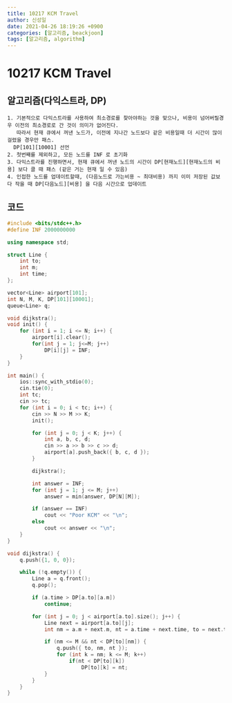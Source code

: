 ```yaml
---
title: 10217 KCM Travel
author: 신성일
date: 2021-04-26 18:19:26 +0900
categories: [알고리즘, beackjoon]
tags: [알고리즘, algorithm]
---
```


# 10217 KCM Travel

## 알고리즘(다익스트라, DP)

    1. 기본적으로 다익스트라를 사용하여 최소경로를 찾아야하는 것을 맞으나, 비용이 넘어버릴경우 이전의 최소경로로 간 것이 의미가 없어진다.
       따라서 현재 큐에서 꺼낸 노드가, 이전에 지나간 노드보다 같은 비용일때 더 시간이 많이 걸렸을 경우만 패스.
      DP[101][10001] 선언
    2. 첫번째를 제외하고, 모든 노드를 INF 로 초기화
    3. 다익스트라를 진행하면서, 현재 큐에서 꺼낸 노드의 시간이 DP[현재노드][현재노드의 비용] 보다 클 때 패스 (같은 거는 현재 일 수 있음)
    4. 인접한 노드를 업데이트할때, (다음노드로 가는비용 ~ 최대비용) 까지 이미 저장된 값보다 작을 때 DP[다음노드][비용] 을 다음 시간으로 업데이트

## 코드

```cpp
#include <bits/stdc++.h>
#define INF 2000000000

using namespace std;

struct Line {
	int to;
	int m;
	int time;
};

vector<Line> airport[101];
int N, M, K, DP[101][10001];
queue<Line> q;

void dijkstra();
void init() {
	for (int i = 1; i <= N; i++) {
		airport[i].clear();
		for(int j = 1; j<=M; j++)
			DP[i][j] = INF;
 	}
}

int main() {
	ios::sync_with_stdio(0);
	cin.tie(0);
	int tc;
	cin >> tc;
	for (int i = 0; i < tc; i++) {
		cin >> N >> M >> K;
		init();

		for (int j = 0; j < K; j++) {
			int a, b, c, d;
			cin >> a >> b >> c >> d;
			airport[a].push_back({ b, c, d });
		}

		dijkstra();

		int answer = INF;
		for (int j = 1; j <= M; j++)
			answer = min(answer, DP[N][M]);

		if (answer == INF)
			cout << "Poor KCM" << "\n";
		else
			cout << answer << "\n";
	}
}

void dijkstra() {
	q.push({1, 0, 0});

	while (!q.empty()) {
		Line a = q.front();
		q.pop();

		if (a.time > DP[a.to][a.m])
			continue;

		for (int j = 0; j < airport[a.to].size(); j++) {
			Line next = airport[a.to][j];
			int nm = a.m + next.m, nt = a.time + next.time, to = next.to;

			if (nm <= M && nt < DP[to][nm]) {
				q.push({ to, nm, nt });
				for (int k = nm; k <= M; k++)
					if(nt < DP[to][k])
						DP[to][k] = nt;
			}
		}
	}
}
```
